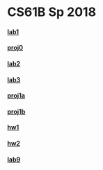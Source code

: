 # CS61B Sp 2018
#### [lab1](https://github.com/miraclezhou/cs61b/tree/master/lab1)
#### [proj0](https://github.com/miraclezhou/cs61b/tree/master/proj0)
#### [lab2](https://github.com/miraclezhou/cs61b/tree/master/lab2)
#### [lab3](https://github.com/miraclezhou/cs61b/tree/master/lab3)
#### [proj1a](https://github.com/miraclezhou/cs61b/tree/master/proj1a)
#### [proj1b](https://github.com/miraclezhou/cs61b/tree/master/proj1b)
#### [hw1](https://github.com/miraclezhou/cs61b/tree/master/hw1)
#### [hw2](https://github.com/miraclezhou/cs61b/tree/master/hw2)
#### [lab9](https://github.com/miraclezhou/cs61b/tree/master/lab9)
